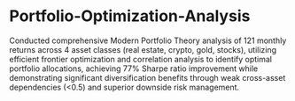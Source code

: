 # Portfolio-Optimization-Analysis
Conducted comprehensive Modern Portfolio Theory analysis of 121 monthly returns across 4 asset classes (real estate, crypto, gold, stocks), utilizing efficient frontier optimization and correlation analysis to identify optimal portfolio allocations, achieving 77% Sharpe ratio improvement while demonstrating significant diversification benefits through weak cross-asset dependencies (<0.5) and superior downside risk management.

